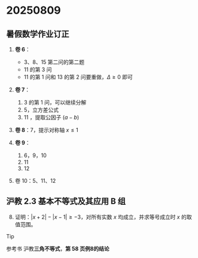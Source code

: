 # 20250809

## 暑假数学作业订正

1. **卷 6**：
   - 3、8、15 第二问的第二题
   - 11 的第 3 问
   - 11 的第 1 问和 13 的第 2 问要重做，$\Delta \geq 0$ 即可
2. **卷 7**：
   1. 3 的第 1 问，可以继续分解
   2. 5，立方差公式
   3. 11 ，提取公因子 $(a-b)$

3.  **卷 8**：7，提示对称轴 $x \leq 1$ 
4. **卷 9**：
   1. 6，9，10
   2. 11
   3. 12

5. 卷 10：5、11、12

## 沪教 2.3 基本不等式及其应用 B 组

8. 证明：$|x+2|-|x-1|\geq-3$，对所有实数 $x$ 均成立，并求等号成立时 $x$ 的取值范围。

> [!TIP]
>
> 参考书 沪教**三角不等式**，**第 58 页例8的结论**







